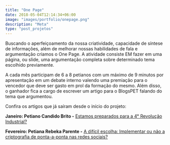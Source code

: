 ```yaml
---
title: "One Page"
date: 2018-05-04T12:14:34+06:00
image: "images/portfolio/onepage.png"
description: "Meta"
type: "post_projetos"
--- 
```

Buscando o aperfeiçoamento da nossa criatividade, capacidade de síntese de informações, além de melhorar nossas habilidades de fala e argumentação criamos o One Page. A atividade consiste EM fazer em uma página, ou slide, uma argumentação completa sobre determinado tema escolhido previamente. 

A cada mês participam de 6 a 8 petianos com um máximo de 9 minutos por apresentação em um debate interno valendo uma premiação para o vencedor que deve ser gasto em prol da formação do mesmo. Além disso, o ganhador fica a cargo de escrever um artigo para o BlogsPET falando do tema que argumentou.

Confira os artigos que já saíram desde o início do projeto:

**Janeiro: Petiano Candido Brito -** [Estamos preparados para a 4° Revolução Industrial?](http://www.petprod.ufc.br/blog/quarta-revolu%C3%A7ao-industrial/)

**Fevereiro: Petiana Rebeka Parente -** [A difícil escolha: Implementar ou não a criptografia de ponta-a-ponta nas redes sociais?](http://www.petprod.ufc.br/blog/dificil-escolha-criptografia/) 










